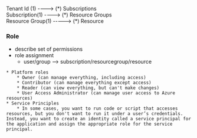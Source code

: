 Tenant Id (1) ----> (\*) Subscriptions  
Subscription(1) ----> (\*) Resource Groups  
Resource Group(1) -----> (\*) Resource


### Role
   * describe set of permissions
   * role assignment
        * user/group  --> subscription/resourcegroup/resource

    * Platform roles
        * Owner (can manage everything, including access)
        * Contributor (can manage everything except access)
        * Reader (can view everything, but can't make changes)
        * User Access Administrator (can manage user access to Azure resources)  
    * Service Principles
        * In some cases, you want to run code or script that accesses resources, but you don't want to run it under a user’s credentials. Instead, you want to create an identity called a service principal for the application and assign the appropriate role for the service principal.


